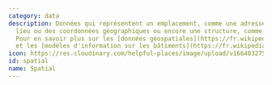 ```yaml
---
category: data
description: Données qui représentent un emplacement, comme une adresse, un nom de
  lieu ou des coordonnées géographiques ou encore une structure, comme un plan d'étage.
  Pour en savoir plus sur les [données géospatiales](https://fr.wikipedia.org/wiki/Information_géoographique)
  et les [modéles d'information sur les bâtiments](https://fr.wikipedia.org/wiki/Building_information_modeling).
icon: https://res.cloudinary.com/helpful-places/image/upload/v1664832750/dtpr-icons/data/spatial_dqyzgf.svg
id: spatial
name: Spatial
---
```

